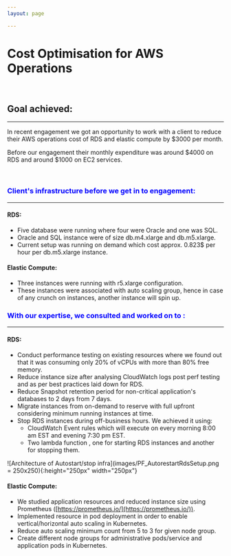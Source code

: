 ```yaml
---
layout: page

---
```

# Cost Optimisation for AWS Operations

 


## Goal achieved:
--------------

In recent engagement we got an opportunity to work with a client to
reduce their AWS operations cost of RDS and elastic compute by \$3000
per month.

Before our engagement their monthly expenditure was around \$4000 on RDS
and around \$1000 on EC2 services.

 


### <span style="color:blue">Client's infrastructure before we get in to engagement:</span>
-------------------------------------------------------

#### **RDS:**

- Five database were running where four were Oracle and one was SQL.
- Oracle and SQL instance were of size db.m4.xlarge and db.m5.xlarge.
- Current setup was running on demand which cost approx. 0.823\$ per hour per db.m5.xlarge instance.

#### **Elastic Compute:**

- Three instances were running with r5.xlarge configuration.
- These instances were associated with auto scaling group, hence in case of any crunch on instances, another instance will spin up.
 



### <span style="color:blue">With our expertise, we consulted and worked on to :</span>
----------------------------------------------------

#### **RDS:**

- Conduct performance testing on existing resources where we found out that it was consuming only 20% of vCPUs with more than 80% free memory.
- Reduce instance size after analysing CloudWatch logs post perf testing and as per best practices laid down for RDS.
- Reduce Snapshot retention period for non-critical application's databases to 2 days from 7 days.
- Migrate instances from on-demand to reserve with full upfront considering minimum running instances at time.
- Stop RDS instances during off-business hours. We achieved it using:
    - CloudWatch Event rules which will execute on every morning 8:00 am
    EST and evening 7:30 pm EST.
    - Two lambda function , one for starting RDS instances and another for
    stopping them.

![Architecture of Autostart/stop infra](images/PF_AutorestartRdsSetup.png = 250x250){:height="250px" width="250px"}

#### **Elastic Compute:**

-   We studied application resources and reduced instance size using Prometheus ([https://prometheus.io/](https://prometheus.io/)).
-   Implemented resource in pod deployment in order to enable vertical/horizontal auto scaling in Kubernetes.
-   Reduce auto scaling minimum count from 5 to 3 for given node group.
-   Create different node groups for administrative pods/service and application pods in Kubernetes.

 
